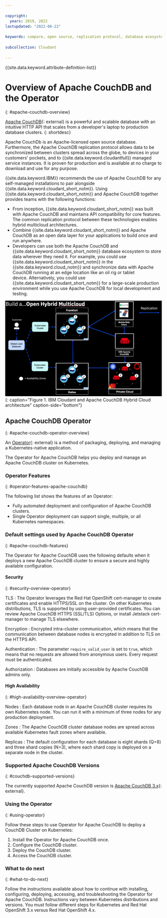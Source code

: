 ```yaml
---

copyright:
  years: 2019, 2022
lastupdated: "2022-06-22"

keywords: compare, open source, replication protocol, database ecosystem, features, high availability, security

subcollection: Cloudant

---
```


{{site.data.keyword.attribute-definition-list}}

# Overview of Apache CouchDB and the Operator
{: #apache-couchdb-overview}

[Apache CouchDB](http://couchdb.apache.org/){: external} is a powerful and scalable database with an intuitive HTTP API that scales from a developer's laptop to production database clusters. 
{: shortdesc}

Apache CouchDb is an Apache-licensed open source database. Furthermore, the Apache CouchDB replication protocol allows data to be synchronized between clusters spread across the globe, to devices in your customers' pockets, and to {{site.data.keyword.cloudantfull}} managed service instances. It is proven for production and is available at no charge to download and use for any purpose.

{{site.data.keyword.IBM}} recommends the use of Apache CouchDB for any self-managed installations to pair alongside {{site.data.keyword.cloudant_short_notm}}. Using {{site.data.keyword.cloudant_short_notm}} and Apache CouchDB together provides teams with the following functions:

- From inception, {{site.data.keyword.cloudant_short_notm}} was built with Apache CouchDB and maintains API compatibility for core features. The common replication protocol between these technologies enables hybrid multicloud architectures.
- Combine {{site.data.keyword.cloudant_short_notm}} and Apache CouchDB as an open data layer for your applications to build once and run anywhere. 
- Developers can use both the Apache CouchDB and {{site.data.keyword.cloudant_short_notm}} database ecosystem to store data wherever they need it. For example, you could use {{site.data.keyword.cloudant_short_notm}} in the {{site.data.keyword.cloud_notm}} and synchronize data with Apache CouchDB running at an edge location like an oil rig or tablet device. Alternatively, you could use {{site.data.keyword.cloudant_short_notm}} for a large-scale production environment while you use Apache CouchDB for local development and testing.  

![IBM Cloudant and Apache CouchDB Hybrid Cloud architecture](../images/cloudant_and_couchdb.png){: caption="Figure 1. IBM Cloudant and Apache CouchDB Hybrid Cloud architecture" caption-side="bottom"}

## Apache CouchDB Operator
{: #apache-couchdb-operator-overview}

An [Operator](https://kubernetes.io/docs/concepts/extend-kubernetes/operator/){: external} is a method of packaging, deploying, and managing a Kubernetes-native application. 

The Operator for Apache CouchDB helps you deploy and manage an Apache CouchDB cluster on Kubernetes. 

### Operator Features
{: #operator-features-apache-couchdb}

The following list shows the features of an Operator: 

- Fully automated deployment and configuration of Apache CouchDB clusters.
- Single Operator deployment can support single, multiple, or all Kubernetes namespaces.

### Default settings used by Apache CouchDB Operator
{: #apache-couchdb-features}

The Operator for Apache CouchDB uses the following defaults when it deploys a new Apache CouchDB cluster to ensure a secure and highly available configuration.

#### Security
{: #security-overview-operator}

TLS 
:   The Operator leverages the Red Hat OpenShift cert-manager to create certificates and enable HTTPS/SSL on the cluster. On other Kubernetes distributions, TLS is supported by using user-provided certificates. You can review Apache CouchDB HTTPS (SSL/TLS) Options, or install Jetstack cert-manager to manage TLS elsewhere.

Encryption 
:   Encrypted intra-cluster communication, which means that the communication between database nodes is encrypted in addition to TLS on the HTTPS API.

Authentication 
:   The parameter `require_valid_user` is set to `true`, which means that no requests are allowed from anonymous users. Every request must be authenticated.

Authorization 
:   Databases are initially accessible by Apache CouchDB admins only.

#### High Availability
{: #high-availability-overview-operator}

Nodes 
:   Each database node in an Apache CouchDB cluster requires its own Kubernetes node. You can run it with a minimum of three nodes for any production deployment.

Zones 
:   The Apache CouchDB cluster database nodes are spread across available Kubernetes fault zones where available.

Replicas 
:   The default configuration for each database is eight shards (Q=8) and three shard copies (N=3), where each shard copy is deployed on a separate node in the cluster.

### Supported Apache CouchDB Versions
{: #couchdb-supported-versions}

The currently supported Apache CouchDB version is [Apache CouchDB 3.x](https://docs.couchdb.org/en/3.1.1/){: external}.
 
### Using the Operator
{: #using-operator}

Follow these steps to use Operator for Apache CouchDB to deploy a CouchDB Cluster on Kubernetes:

1. Install the Operator for Apache CouchDB once.
2. Configure the CouchDB cluster.
3. Deploy the CouchDB cluster.
4. Access the CouchDB cluster.

### What to do next
{: #what-to-do-next}

Follow the instructions available about how to continue with installing, configuring, deploying, accessing, and troubleshooting the Operator for Apache CouchDB. Instructions vary between Kubernetes distributions and versions. You must follow different steps for Kubernetes and Red Hat OpenShift 3.x versus Red Hat OpenShift 4.x.
